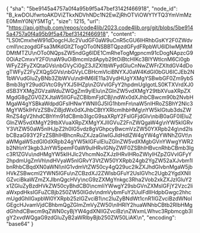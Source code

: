 {
  "sha": "5be9145a4757a0f4a95b9f5a47bef3142f466918",
  "node_id": "B_kwDOIJfwrtoAKDViZTkxNDVhNDc1N2EwZjRhOTViOWY1YTQ3YmVmMzE0MmY0NjY5MTg",
  "size": 1215,
  "url": "https://api.github.com/repos/code4lib/2023.code4lib.org/git/blobs/5be9145a4757a0f4a95b9f5a47bef3142f466918",
  "content": "LS0tCmxheW91dDogcHJlc2VudGF0aW9uCnR5cGU6IHRhbGsKY2F0ZWdvcmll\nczogdGFsa3MKdGltZTogOTo0NSBBTQpzdGFydFRpbWU6IDIwMjMtMDMtMTZU\nOTo0NQpsZW5ndGg6IDE1CmRheTogMgpncm91cDogNApzcG90OiAzCmxvY2F0\naW9uOiBmcmlzdApyb29tOiBtcHIKc3BlYWtlcnM6Ci0gbWFyZ2FyZXQtaGVs\nbGVyCi0gZ3JlZXItbWFydGluCnNwZWFrZXItdGV4dDogTWFyZ2FyZXQgSGVs\nbGVyLCBHcmVlciBNYXJ0aW4KdGl0bGU6ICJEb2N1bWVudGluZyBNb3ZlbWVu\ndHM6IE11a3VydHUgYXMgYSBwbGF0Zm9ybSBmb3IgY29udGVtcG9yYXJ5IHZp\nZGVvIGFyY2hpdmUgIgotLS0KTXVrdXJ0dSB3YXMgZGVzaWduZWQgZm9yIElu\nZGlnZW5vdXMgY29tbXVuaXRpZXMgdG8gZGV0ZXJtaW5lIGFuZCBlbmFjdCBj\ndWx0dXJhbCBwcm90b2NvbHMgaW4gYSBkaWdpdGFsIHNwYWNlIGJ5IG1hbmFn\naW5nIHRoZSBhY2Nlc3MgYW5kIHVzZSBvZiBjdWx0dXJhbCBtYXRlcmlhbHMg\nYW5kIGtub3dsZWRnZS4gV2hhdCBhYm91dCBmb3IgcG9saXRpY2FsIGFjdGlv\nbiB0aGF0IEluZGlnZW5vdXMgY29tbXVuaXRpZXMgYXJlIGVuZ2FnZWQgaW4g\nYW5kIGRvY3VtZW50aW5nIHJpZ2h0IG5vdz8gVGhpcyBwcmVzZW50YXRpb24g\nd2lsbCBzaG93Y2FzZSBhIHBhcnRuZXJzaGlwIGJldHdlZW4gYW4gYWNhZGVt\naWMgaW5zdGl0dXRpb24gYW5kIGFuIEluZGlnZW5vdXMgbGVnYWwgYWR2b2Nh\nY3kgb3JnYW5pemF0aW9uIHRvIGNyZWF0ZSBhIHBvcnRhbCBmb3Igc3R1ZGVu\ndHMgYW5kIHJlc2VhcmNoZXJzIHRvIHRoZWlyIHZpZGVvIGFyY2hpdmUgZmVh\ndHVyaW5nIGRvY3VtZW50YXRpb24gb2YgZW52aXJvbm1lbnRhbCBqdXN0aWNl\nIG1vdmVtZW50cy4gQ29uc2lkZXJhdGlvbnMgaW5jbHVkZSBwcml2YWN5IGFu\nZCBzdXJ2ZWlsbGFuY2UsIGVhc2Ugb2YgdXNlIGZvciBkaWZmZXJlbnQgcHVy\ncG9zZXMgYnkgc3Rha2Vob2xkZXJzIGluY2x1ZGluZyBzdHVkZW50cyBhdCB0\ncmliYWwgY29sbGVnZXMsIGFjY2Vzc2liaWxpdHksIGFuZCBjb250ZW50IGdv\ndmVybmFuY2UuIFdlIHdpbGwgc2hhcmUgdGhlIGxpbWl0YXRpb25zIGZvciB1\nc2luZyBNdWt1cnR1IGZvciBzdWNoIGEgcHJvamVjdCBhbmQgZGlmZmVyZW50\nIHRlY2huaWNhbCBtb2RlbHMgdGhhdCBwcm9qZWN0cyBjYW4gdXNlIGZvciBz\nZWxmLWhvc3Rpbmcgb3IgY2xvdWQgaG9zdGluZyB2aWRlbyBjb250ZW50LiAK\n",
  "encoding": "base64"
}
